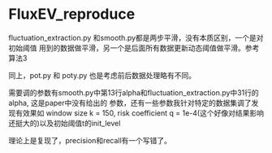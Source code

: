 # FluxEV_reproduce

fluctuation_extraction.py 和smooth.py都是两步平滑，没有本质区别，一个是对初始阈值
用到的数据做平滑，另一个是后面所有数据更新动态阈值做平滑。参考算法3

同上，pot.py 和 poty.py 也是考虑前后数据处理略有不同。

需要调的参数有smooth.py中第13行alpha和fluctuation_extraction.py中31行的alpha, 这是paper中没有给出的
参数，还有一些参数我针对特定的数据集调了发现有效果如 window size k = 150, risk coefficient q = 1e-4(这个好像对结果影响还挺大的)以及初始阈值t的init_level

理论上是复现了，precision和recall有一个写错了。
